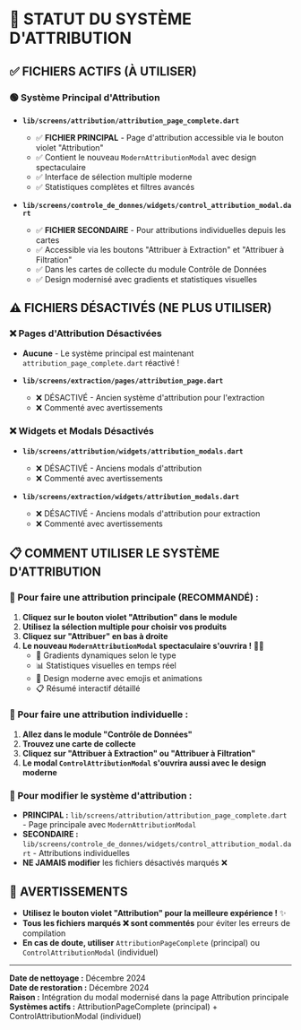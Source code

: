 # 🎯 STATUT DU SYSTÈME D'ATTRIBUTION

## ✅ FICHIERS ACTIFS (À UTILISER)

### 🟢 Système Principal d'Attribution
- **`lib/screens/attribution/attribution_page_complete.dart`**
  - ✅ **FICHIER PRINCIPAL** - Page d'attribution accessible via le bouton violet "Attribution"
  - ✅ Contient le nouveau `ModernAttributionModal` avec design spectaculaire
  - ✅ Interface de sélection multiple moderne
  - ✅ Statistiques complètes et filtres avancés

- **`lib/screens/controle_de_donnes/widgets/control_attribution_modal.dart`**
  - ✅ **FICHIER SECONDAIRE** - Pour attributions individuelles depuis les cartes
  - ✅ Accessible via les boutons "Attribuer à Extraction" et "Attribuer à Filtration"
  - ✅ Dans les cartes de collecte du module Contrôle de Données
  - ✅ Design modernisé avec gradients et statistiques visuelles

## ⚠️ FICHIERS DÉSACTIVÉS (NE PLUS UTILISER)

### ❌ Pages d'Attribution Désactivées
- **Aucune** - Le système principal est maintenant `attribution_page_complete.dart` réactivé !

- **`lib/screens/extraction/pages/attribution_page.dart`**
  - ❌ DÉSACTIVÉ - Ancien système d'attribution pour l'extraction
  - ❌ Commenté avec avertissements

### ❌ Widgets et Modals Désactivés
- **`lib/screens/attribution/widgets/attribution_modals.dart`**
  - ❌ DÉSACTIVÉ - Anciens modals d'attribution
  - ❌ Commenté avec avertissements

- **`lib/screens/extraction/widgets/attribution_modals.dart`**
  - ❌ DÉSACTIVÉ - Anciens modals d'attribution pour extraction
  - ❌ Commenté avec avertissements

## 📋 COMMENT UTILISER LE SYSTÈME D'ATTRIBUTION

### 🎯 Pour faire une attribution principale (RECOMMANDÉ) :
1. **Cliquez sur le bouton violet "Attribution" dans le module**
2. **Utilisez la sélection multiple pour choisir vos produits**
3. **Cliquez sur "Attribuer" en bas à droite**
4. **Le nouveau `ModernAttributionModal` spectaculaire s'ouvrira !** 🎨✨
   - 🌈 Gradients dynamiques selon le type
   - 📊 Statistiques visuelles en temps réel
   - 🎴 Design moderne avec emojis et animations
   - 📋 Résumé interactif détaillé

### 🎯 Pour faire une attribution individuelle :
1. **Allez dans le module "Contrôle de Données"**
2. **Trouvez une carte de collecte**
3. **Cliquez sur "Attribuer à Extraction" ou "Attribuer à Filtration"**
4. **Le modal `ControlAttributionModal` s'ouvrira aussi avec le design moderne**

### 🔧 Pour modifier le système d'attribution :
- **PRINCIPAL :** `lib/screens/attribution/attribution_page_complete.dart` - Page principale avec `ModernAttributionModal`
- **SECONDAIRE :** `lib/screens/controle_de_donnes/widgets/control_attribution_modal.dart` - Attributions individuelles
- **NE JAMAIS modifier** les fichiers désactivés marqués ❌

## 🚨 AVERTISSEMENTS

- **Utilisez le bouton violet "Attribution" pour la meilleure expérience !** ✨
- **Tous les fichiers marqués ❌ sont commentés** pour éviter les erreurs de compilation
- **En cas de doute, utiliser** `AttributionPageComplete` (principal) ou `ControlAttributionModal` (individuel)

---

**Date de nettoyage :** Décembre 2024  
**Date de restoration :** Décembre 2024  
**Raison :** Intégration du modal modernisé dans la page Attribution principale  
**Systèmes actifs :** AttributionPageComplete (principal) + ControlAttributionModal (individuel)
